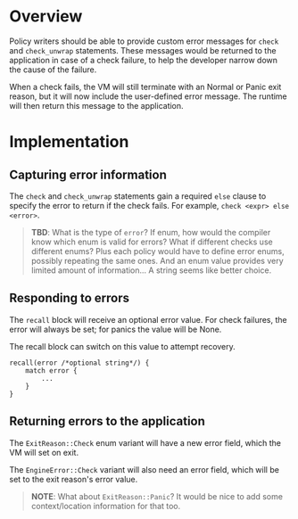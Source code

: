 # Overview

Policy writers should be able to provide custom error messages for `check` and `check_unwrap` statements. These messages would be returned to the application in case of a check failure, to help the developer narrow down the cause of the failure.

When a check fails, the VM will still terminate with an Normal or Panic exit reason, but it will now include the user-defined error message. The runtime will then return this message to the application.

# Implementation

## Capturing error information

The `check` and `check_unwrap` statements gain a required `else` clause to specify the error to return if the check fails. For example, `check <expr> else <error>`.

> **TBD**: What is the type of `error`? If enum, how would the compiler know which enum is valid for errors? What if different checks use different enums? Plus each policy would have to define error enums, possibly repeating the same ones. And an enum value provides very limited amount of information... A string seems like better choice.

## Responding to errors

The `recall` block will receive an optional error value. For check failures, the error will always be set; for panics the value will be None.

The recall block can switch on this value to attempt recovery.

```policy
recall(error /*optional string*/) {
    match error {
        ...
    }
}
```

## Returning errors to the application

The `ExitReason::Check` enum variant will have a new error field, which the VM will set on exit.

The `EngineError::Check` variant will also need an error field, which will be set to the exit reason's error value.

> **NOTE**: What about `ExitReason::Panic`? It would be nice to add some context/location information for that too.
